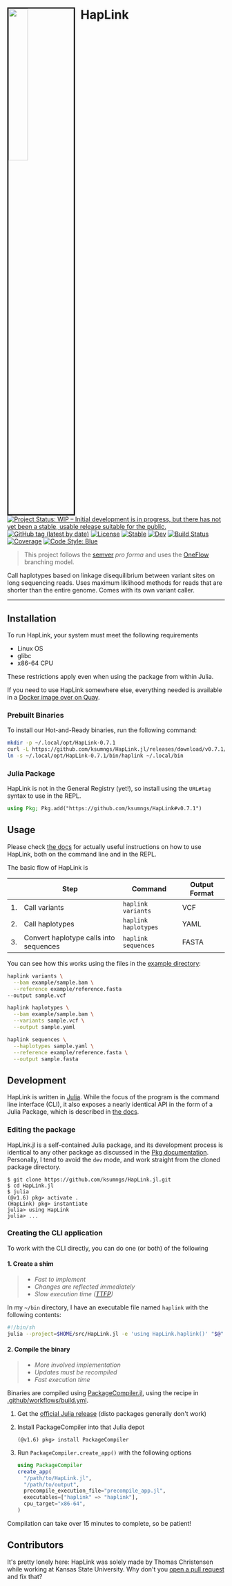 <!-- markdownlint-disable -->

# <img src="./docs/src/assets/logo.png" style="border: 3px solid; float: left; margin: auto 2.5% auto 0" width="30%" > HapLink

[![Project Status: WIP – Initial development is in progress, but there has not yet been a stable, usable release suitable for the public.](https://www.repostatus.org/badges/latest/wip.svg)](https://www.repostatus.org/#wip)
[![GitHub tag (latest by date)](https://img.shields.io/github/v/tag/ksumngs/HapLink.jl?label=version)](https://github.com/ksumngs/HapLink.jl/blob/master/CHANGELOG.md)
[![License](https://img.shields.io/github/license/ksumngs/HapLink.jl)](https://github.com/ksumngs/HapLink.jl/)
[![Stable](https://img.shields.io/badge/docs-stable-blue.svg)](https://ksumngs.github.io/HapLink.jl/stable)
[![Dev](https://img.shields.io/badge/docs-dev-blue.svg)](https://ksumngs.github.io/HapLink.jl/dev)
[![Build Status](https://github.com/ksumngs/HapLink.jl/workflows/CI/badge.svg)](https://github.com/ksumngs/HapLink.jl/actions)
[![Coverage](https://codecov.io/gh/ksumngs/HapLink.jl/branch/master/graph/badge.svg)](https://codecov.io/gh/ksumngs/HapLink.jl)
[![Code Style: Blue](https://img.shields.io/badge/code%20style-blue-4495d1.svg)](https://github.com/invenia/BlueStyle)

<!-- markdownlint-enable -->

> This project follows the [semver] _pro forma_ and uses the [OneFlow]
> branching model.

Call haplotypes based on linkage disequilibrium between variant sites on long
sequencing reads. Uses maximum liklihood methods for reads that are shorter than
the entire genome. Comes with its own variant caller.

---

## Installation

To run HapLink, your system must meet the following requirements

- Linux OS
- glibc
- x86-64 CPU

These restrictions apply even when using the package from within Julia.

If you need to use HapLink somewhere else, everything needed is available in a
[Docker image over on Quay].

### Prebuilt Binaries

To install our Hot-and-Ready binaries, run the following command:

<!-- markdownlint-disable -->

```bash
mkdir -p ~/.local/opt/HapLink-0.7.1
curl -L https://github.com/ksumngs/HapLink.jl/releases/download/v0.7.1/HapLink-v0.7.1_linux.x86_64.tar.gz | tar xzv -C ~/.local/opt/HapLink-0.7.1
ln -s ~/.local/opt/HapLink-0.7.1/bin/haplink ~/.local/bin
```

<!-- markdownlint-enable -->

### Julia Package

HapLink is not in the General Registry (yet!), so install using the `URL#tag`
syntax to use in the REPL.

```julia
using Pkg; Pkg.add("https://github.com/ksumngs/HapLink#v0.7.1")
```

## Usage

Please check [the docs] for actually useful instructions on how to use HapLink,
both on the command line and in the REPL.

The basic flow of HapLink is

<!-- markdownlint-disable -->

|     | Step                                   | Command              | Output Format |
| --- | -------------------------------------- | -------------------- | ------------- |
| 1.  | Call variants                          | `haplink variants`   | VCF           |
| 2.  | Call haplotypes                        | `haplink haplotypes` | YAML          |
| 3.  | Convert haplotype calls into sequences | `haplink sequences`  | FASTA         |

<!-- markdownlint-enable -->

You can see how this works using the files in the [example directory]:

```bash
haplink variants \
  --bam example/sample.bam \
  --reference example/reference.fasta
--output sample.vcf

haplink haplotypes \
  --bam example/sample.bam \
  --variants sample.vcf \
  --output sample.yaml

haplink sequences \
  --haplotypes sample.yaml \
  --reference example/reference.fasta \
  --output sample.fasta
```

## Development

HapLink is written in [Julia]. While the focus of the program is the command
line interface (CLI), it also exposes a nearly identical API in the form of a
Julia Package, which is described in [the docs].

### Editing the package

HapLink.jl is a self-contained Julia package, and its development process is
identical to any other package as discussed in the [Pkg documentation].
Personally, I tend to avoid the `dev` mode, and work straight from the cloned
package directory.

```shellsession
$ git clone https://github.com/ksumngs/HapLink.jl.git
$ cd HapLink.jl
$ julia
(@v1.6) pkg> activate .
(HapLink) pkg> instantiate
julia> using HapLink
julia> ...
```

### Creating the CLI application

To work with the CLI directly, you can do one (or both) of the following

#### 1. Create a shim

> - _Fast to implement_
> - _Changes are reflected immediately_
> - _Slow execution time ([TTFP])_

In my `~/bin` directory, I have an executable file named `haplink` with the
following contents:

```bash
#!/bin/sh
julia --project=$HOME/src/HapLink.jl -e 'using HapLink.haplink()' "$@"
```

#### 2. Compile the binary

> - _More involved implementation_
> - _Updates must be recompiled_
> - _Fast execution time_

Binaries are compiled using [PackageCompiler.jl], using the recipe in [.github/workflows/build.yml].

1. Get the [official Julia release] (disto packages generally don't work)
2. Install PackageCompiler into that Julia depot

   ```shellsession
   (@v1.6) pkg> install PackageCompiler
   ```

3. Run `PackageCompiler.create_app()` with the following options

   ```julia
   using PackageCompiler
   create_app(
     "/path/to/HapLink.jl",
     "/path/to/output",
     precompile_execution_file="precompile_app.jl",
     executables=["haplink" => "haplink"],
     cpu_target="x86-64",
   )
   ```

Compilation can take over 15 minutes to complete, so be patient!

## Contributors

It's pretty lonely here: HapLink was solely made by Thomas Christensen while
working at Kansas State University. Why don't you [open a pull request] and fix
that?

[semver]: https://semver.org
[oneflow]: https://www.endoflineblog.com/oneflow-a-git-branching-model-and-workflow
[docker image over on quay]: https://quay.io/repository/millironx/julia_bam-readcounts
[the docs]: https://ksumngs.github.io/HapLink.jl/stable
[example directory]: https://github.com/ksumngs/HapLink.jl/tree/master/example
[julia]: https://julialang.org
[pkg documentation]: https://pkgdocs.julialang.org/v1/managing-packages/#developing
[ttfp]: https://viralinstruction.com/posts/badjulia/#compile_time_latency
[packagecompiler.jl]: https://julialang.github.io/PackageCompiler.jl/stable/apps.html
[.github/workflows/build.yml]: https://github.com/ksumngs/HapLink.jl/blob/master/.github/workflows/build.yml
[official julia release]: https://julialang.org/downloads/
[open a pull request]: https://github.com/ksumngs/HapLink.jl/compare
